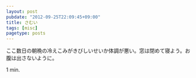 ```yaml
---
layout: post
pubdate: "2012-09-25T22:09:45+09:00"
title: さむい
tags: [misc]
pagetype: posts
---
```

ここ数日の朝晩の冷えこみがきびしいせいか体調が悪い。窓は閉めて寝よう。お腹は出さないように。

1 min.
